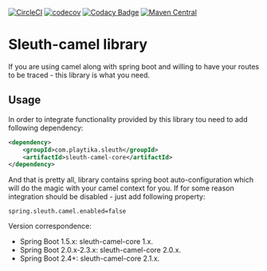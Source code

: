 [![CircleCI](https://circleci.com/gh/Playtika/sleuth-camel/tree/develop.svg?style=shield&circle-token=95c3efe67fa904c07172b23971bff7ffbff8798b)](https://circleci.com/gh/Playtika/sleuth-camel/tree/develop)
[![codecov](https://codecov.io/gh/Playtika/sleuth-camel/branch/develop/graph/badge.svg)](https://codecov.io/gh/Playtika/sleuth-camel)
[![Codacy Badge](https://api.codacy.com/project/badge/Grade/65b4c1b566844db99f3fc569a57ad36d)](https://www.codacy.com/app/PlaytikaGithub/sleuth-camel?utm_source=github.com&amp;utm_medium=referral&amp;utm_content=Playtika/sleuth-camel&amp;utm_campaign=Badge_Grade)
[![Maven Central](https://maven-badges.herokuapp.com/maven-central/com.playtika.sleuth/sleuth-camel/badge.svg)](https://maven-badges.herokuapp.com/maven-central/com.playtika.sleuth/sleuth-camel)








# Sleuth-camel library
If you are using camel along with spring boot and willing to have your routes to be traced - this library is what you need.

## Usage
In order to integrate functionality provided by this library tou need to add following dependency:

```xml
<dependency>
    <groupId>com.playtika.sleuth</groupId>
    <artifactId>sleuth-camel-core</artifactId>
</dependency>
```
And that is pretty all, library contains spring boot auto-configuration which will do the magic with your camel context for you.
If for some reason integration should be disabled - just add following property:
```properties
spring.sleuth.camel.enabled=false
```

Version correspondence:
* Spring Boot 1.5.x: sleuth-camel-core 1.x.
* Spring Boot 2.0.x-2.3.x: sleuth-camel-core 2.0.x.
* Spring Boot 2.4+: sleuth-camel-core 2.1.x.
